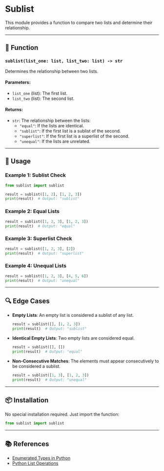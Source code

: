 # Sublist

This module provides a function to compare two lists and determine their relationship.

---

## 📝 Function

### `sublist(list_one: list, list_two: list) -> str`
Determines the relationship between two lists.

#### Parameters:
- `list_one` (list): The first list.
- `list_two` (list): The second list.

#### Returns:
- `str`: The relationship between the lists:
  - `"equal"`: If the lists are identical.
  - `"sublist"`: If the first list is a sublist of the second.
  - `"superlist"`: If the first list is a superlist of the second.
  - `"unequal"`: If the lists are unrelated.

---

## 🚀 Usage

### Example 1: Sublist Check
```python
from sublist import sublist

result = sublist([1, 2], [1, 2, 3])
print(result)  # Output: "sublist"
```

### Example 2: Equal Lists
```python
result = sublist([1, 2, 3], [1, 2, 3])
print(result)  # Output: "equal"
```

### Example 3: Superlist Check
```python
result = sublist([1, 2, 3], [2])
print(result)  # Output: "superlist"
```

### Example 4: Unequal Lists
```python
result = sublist([1, 2, 3], [4, 5, 6])
print(result)  # Output: "unequal"
```

---

## 🔍 Edge Cases

- **Empty Lists**: An empty list is considered a sublist of any list.
  ```python
  result = sublist([], [1, 2, 3])
  print(result)  # Output: "sublist"
  ```

- **Identical Empty Lists**: Two empty lists are considered equal.
  ```python
  result = sublist([], [])
  print(result)  # Output: "equal"
  ```

- **Non-Consecutive Matches**: The elements must appear consecutively to be considered a sublist.
  ```python
  result = sublist([1, 3], [1, 2, 3])
  print(result)  # Output: "unequal"
  ```

---

## 📦 Installation

No special installation required. Just import the function:

```python
from sublist import sublist
```

---

## 📚 References

- [Enumerated Types in Python](https://en.wikipedia.org/wiki/Enumerated_type)
- [Python List Operations](https://docs.python.org/3/tutorial/datastructures.html#more-on-lists)